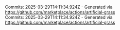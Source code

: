 Commits: 2025-03-29T14:11:34.924Z - Generated via https://github.com/marketplace/actions/artificial-grass
<br>
Commits: 2025-03-29T14:11:34.924Z - Generated via https://github.com/marketplace/actions/artificial-grass
<br>

